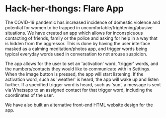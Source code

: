 # Hack-her-thongs: Flare App

The COVID-19 pandemic has increased incidence of domestic violence and potential for women to be trapped in uncomfortable/frightening/abusive situations. We have created an app which allows for inconspicuous contacting of friends, family or the police and asking for help in a way that is hidden from the aggressor. This is done by having the user interface masked as a calming meditation/photos app, and trigger words being typical everyday words used in conversation to not arouse suspicion. 

The app allows for the user to set an 'activation' word, 'trigger' words, and the numbers/contacts they would like to communicate with in Settings. When the image button is pressed, the app will start listening. If the activation word, such as 'weather' is heard, the app will wake up and listen further. If a specified trigger word is heard, such as 'sun', a message is sent via Whatsapp to an assigned contact for that trigger word, including the coordinates of the user. 

We have also built an alternative front-end HTML website design for the app. 
